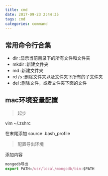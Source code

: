 ```yaml
---
title: cmd
date: 2017-09-23 2:44:35
tags: cmd
categories: command
---
```


<div><!-- more--></div>

## 常用命令行合集


- dir 			:显示当前目录下的所有文件和文件夹
- mkdir <fielname>			:新建文件夹
- md <fielname>				:新建文件夹
- rd /s 	<path>			:删除文件夹以及文件夹下所有的子文件夹
- del <path>				:删除文件，或者文件夹下面的文件

## mac环境变量配置

> 起步

vim ~/.zshrc

在末尾添加
source .bash_profile

> 配置导出环境

添加内容
```javascript
mongodb导出
export PATH=/usr/local/mongodb/bin:$PATH

```


